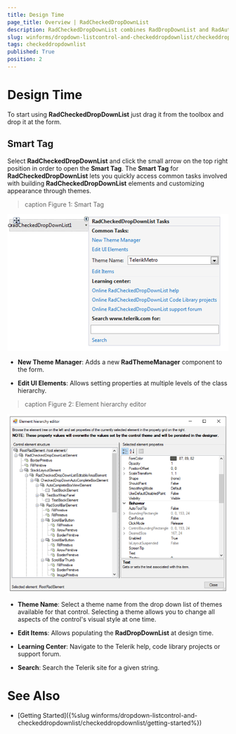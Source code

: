 ```yaml
---
title: Design Time
page_title: Overview | RadCheckedDropDownList
description: RadCheckedDropDownList combines RadDropDownList and RadAutoCompleteBox in order to provide functionality to check items in the drop down area and tokenize them in the text area. 
slug: winforms/dropdown-listcontrol-and-checkeddropdownlist/checkeddropdownlist/design-time
tags: checkeddropdownlist
published: True
position: 2
---
```


# Design Time

To start using __RadCheckedDropDownList__ just drag it from the toolbox and drop it at the form.

## Smart Tag

Select __RadCheckedDropDownList__ and click the small arrow on the top right position in order to open the __Smart Tag__. The __Smart Tag__ for __RadCheckedDropDownList__ lets you quickly access common tasks involved with building __RadCheckedDropDownList__ elements and customizing appearance through themes.

>caption Figure 1: Smart Tag

![dropdown-and-listcontrol-checkedropdownlist-design-time 001](images/dropdown-and-listcontrol-checkedropdownlist-design-time001.png)

* __New Theme Manager__: Adds a new __RadThemeManager__ component to the form.
            

* __Edit UI Elements__: Allows setting properties at multiple levels of the class hierarchy.
            
>caption Figure 2: Element hierarchy editor

![dropdown-and-listcontrol-checkedropdownlist-design-time 002](images/dropdown-and-listcontrol-checkedropdownlist-design-time002.png)

* __Theme Name__: Select a theme name from the drop down list of themes available for that control. Selecting a theme allows you to change all aspects of the control's visual style at one time.
            

* __Edit Items__: Allows populating the __RadDropDownList__ at design time.


* __Learning Center__: Navigate to the Telerik help, code library projects or support forum.

* __Search__: Search the Telerik site for a given string.            

# See Also

* [Getting Started]({%slug winforms/dropdown-listcontrol-and-checkeddropdownlist/checkeddropdownlist/getting-started%})